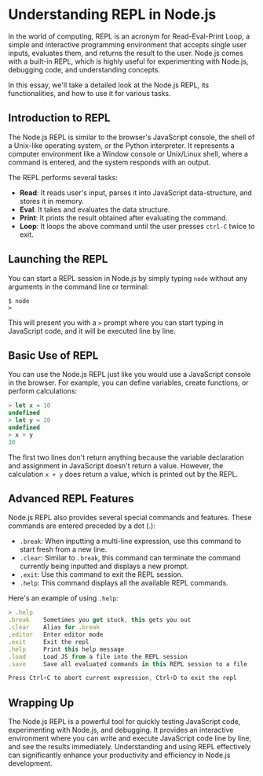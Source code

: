# Understanding REPL in Node.js

In the world of computing, REPL is an acronym for Read-Eval-Print Loop, a simple and interactive programming environment that accepts single user inputs, evaluates them, and returns the result to the user. Node.js comes with a built-in REPL, which is highly useful for experimenting with Node.js, debugging code, and understanding concepts.

In this essay, we'll take a detailed look at the Node.js REPL, its functionalities, and how to use it for various tasks.

## Introduction to REPL

The Node.js REPL is similar to the browser's JavaScript console, the shell of a Unix-like operating system, or the Python interpreter. It represents a computer environment like a Window console or Unix/Linux shell, where a command is entered, and the system responds with an output.

The REPL performs several tasks:

- **Read**: It reads user's input, parses it into JavaScript data-structure, and stores it in memory.
- **Eval**: It takes and evaluates the data structure.
- **Print**: It prints the result obtained after evaluating the command.
- **Loop**: It loops the above command until the user presses `ctrl-C` twice to exit.

## Launching the REPL

You can start a REPL session in Node.js by simply typing `node` without any arguments in the command line or terminal:

```
$ node
>
```

This will present you with a `>` prompt where you can start typing in JavaScript code, and it will be executed line by line.

## Basic Use of REPL

You can use the Node.js REPL just like you would use a JavaScript console in the browser. For example, you can define variables, create functions, or perform calculations:

```javascript
> let x = 10
undefined
> let y = 20
undefined
> x + y
30
```

The first two lines don't return anything because the variable declaration and assignment in JavaScript doesn't return a value. However, the calculation `x + y` does return a value, which is printed out by the REPL.

## Advanced REPL Features

Node.js REPL also provides several special commands and features. These commands are entered preceded by a dot (.):

- `.break`: When inputting a multi-line expression, use this command to start fresh from a new line.
- `.clear`: Similar to `.break`, this command can terminate the command currently being inputted and displays a new prompt.
- `.exit`: Use this command to exit the REPL session.
- `.help`: This command displays all the available REPL commands.

Here's an example of using `.help`:

```javascript
> .help
.break    Sometimes you get stuck, this gets you out
.clear    Alias for .break
.editor   Enter editor mode
.exit     Exit the repl
.help     Print this help message
.load     Load JS from a file into the REPL session
.save     Save all evaluated commands in this REPL session to a file

Press Ctrl+C to abort current expression, Ctrl+D to exit the repl
```

## Wrapping Up

The Node.js REPL is a powerful tool for quickly testing JavaScript code, experimenting with Node.js, and debugging. It provides an interactive environment where you can write and execute JavaScript code line by line, and see the results immediately. Understanding and using REPL effectively can significantly enhance your productivity and efficiency in Node.js development.
